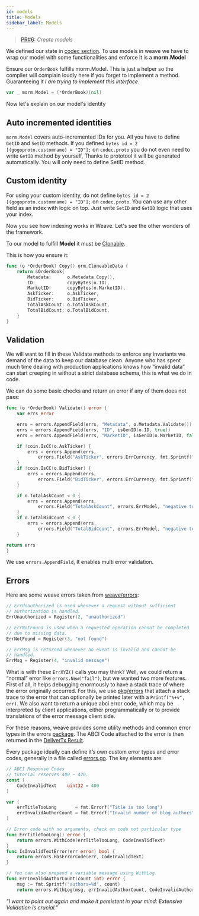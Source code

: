 ```yaml
---
id: models
title: Models
sidebar_label: Models
---
```


> [PR#6](https://github.com/iov-one/tutorial/pull/6): _Create models_

We defined our state in [codec section](weave-tutorial/03-codec.md). To use models in weave we have to wrap our model with some functionalities and enforce it is a **morm.Model**

Ensure our `OrderBook` fulfills morm.Model. This is just a helper so the compiler will complain loudly here if you forget to implement a method. Guaranteeing it *I am trying to implement this interface*.

```go
var _ morm.Model = (*OrderBook)(nil)
```

Now let's explain on our model's identity

## Auto incremented identities

`morm.Model` covers auto-incremented IDs for you. All you have to define `GetID` and `SetID` methods. If you defined `bytes id = 2 [(gogoproto.customname) = "ID"];`  on `codec.proto` you do not even need to write `GetID` method by yourself, Thanks to prototool it will be generated automatically. You will only need to define SetID method.

## Custom identity

For using your custom identity, do not define `bytes id = 2 [(gogoproto.customname) = "ID"];` on `codec.proto`. You can use any other field as an index with logic on top. Just write `SetID` and `GetID` logic that uses your index.

Now you see how indexing works in Weave. Let's see the other wonders of the framework.

To our model to fulfill **Model** it must be [Clonable](https://github.com/iov-one/weave/blob/master/orm/interfaces.go#L34).

This is how you ensure it:

```go
func (o *OrderBook) Copy() orm.CloneableData {
    return &OrderBook{
        Metadata:      o.Metadata.Copy(),
        ID:            copyBytes(o.ID),
        MarketID:      copyBytes(o.MarketID),
        AskTicker:     o.AskTicker,
        BidTicker:     o.BidTicker,
        TotalAskCount: o.TotalAskCount,
        TotalBidCount: o.TotalBidCount,
    }
}
```

## Validation

We will want to fill in these Validate methods to enforce any invariants we demand of the data to keep our database clean. Anyone who has spent much time dealing with production applications knows how “invalid data” can start creeping in without a strict database schema, this is what we do in code.

We can do some basic checks and return an error if any of them does not pass:

```go
func (o *OrderBook) Validate() error {
    var errs error

    errs = errors.AppendField(errs, "Metadata", o.Metadata.Validate())
    errs = errors.AppendField(errs, "ID", isGenID(o.ID, true))
    errs = errors.AppendField(errs, "MarketID", isGenID(o.MarketID, false))

    if !coin.IsCC(o.AskTicker) {
        errs = errors.Append(errs,
            errors.Field("AskTicker", errors.ErrCurrency, fmt.Sprintf("Invalid ask ticker: %s", o.AskTicker)))
    }
    if !coin.IsCC(o.BidTicker) {
        errs = errors.Append(errs,
            errors.Field("BidTicker", errors.ErrCurrency, fmt.Sprintf("Invalid bid ticker: %s", o.BidTicker)))
    }

    if o.TotalAskCount < 0 {
        errs = errors.Append(errs,
            errors.Field("TotalAskCount", errors.ErrModel, "negative total ask count"))
    }
    if o.TotalBidCount < 0 {
        errs = errors.Append(errs,
            errors.Field("TotalBidCount", errors.ErrModel, "negative total bid count"))
    }

return errs
}
```

We use `errors.AppendField`, It enables multi error validation.

## Errors

Here are some weave errors taken from [weave/errors](https://github.com/iov-one/weave/blob/master/errors/errors.go "Weave errors"):

```go
// ErrUnauthorized is used whenever a request without sufficient
// authorization is handled.
ErrUnauthorized = Register(2, "unauthorized")

// ErrNotFound is used when a requested operation cannot be completed
// due to missing data.
ErrNotFound = Register(3, "not found")

// ErrMsg is returned whenever an event is invalid and cannot be
// handled.
ErrMsg = Register(4, "invalid message")
```

What is with these `ErrXYZ()` calls you may think? Well, we could return a “normal” error like `errors.New("fail")`, but we wanted two more features. First of all, it helps debugging enormously to have a stack trace of where the error originally occurred. For this, we use [pkg/errors](https://github.com/pkg/errors "go/pkg") that attach a stack trace to the error that can optionally be printed later with a `Printf("%+v", err)`. We also want to return a unique abci error code, which may be interpreted by client applications, either programmatically or to provide translations of the error message client side.

For these reasons, weave provides some utility methods and common error types in the errors [package](https://godoc.org/github.com/iov-one/weave/errors). The ABCI Code attached to the error is then returned in the [DeliverTx Result](https://github.com/iov-one/weave/blob/v0.20.0/abci.go#L114-L126).

Every package ideally can define it’s own custom error types and error codes, generally in a file called [errors.go](https://github.com/iov-one/weave/blob/master/x/sigs/errors.go). The key elements are:

```go
// ABCI Response Codes
// tutorial reserves 400 ~ 420.
const (
    CodeInvalidText    uint32 = 400
)

var (
    errTitleTooLong       = fmt.Errorf("Title is too long")
    errInvalidAuthorCount = fmt.Errorf("Invalid number of blog authors")
)

// Error code with no arguments, check on code not particular type
func ErrTitleTooLong() error {
    return errors.WithCode(errTitleTooLong, CodeInvalidText)
}
func IsInvalidTextError(err error) bool {
    return errors.HasErrorCode(err, CodeInvalidText)
}

// You can also prepend a variable message using WithLog
func ErrInvalidAuthorCount(count int) error {
    msg := fmt.Sprintf("authors=%d", count)
    return errors.WithLog(msg, errInvalidAuthorCount, CodeInvalidAuthor)
```

_"I want to point out again and make it persistent in your mind: Extensive Validation is crucial."_
